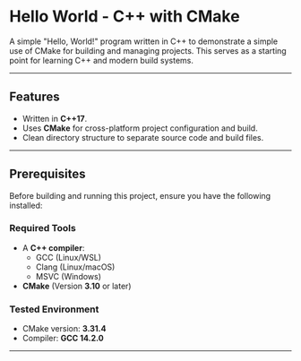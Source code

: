 # Hello World - C++ with CMake

A simple "Hello, World!" program written in C++ to demonstrate a simple use of CMake for building and managing projects. This serves as a starting point for learning C++ and modern build systems.

---

## Features
- Written in **C++17**.
- Uses **CMake** for cross-platform project configuration and build.
- Clean directory structure to separate source code and build files.

---

## Prerequisites

Before building and running this project, ensure you have the following installed:

### Required Tools
- A **C++ compiler**:
  - GCC (Linux/WSL)
  - Clang (Linux/macOS)
  - MSVC (Windows)
- **CMake** (Version **3.10** or later)

### Tested Environment
- CMake version: **3.31.4**
- Compiler: **GCC 14.2.0**

---
